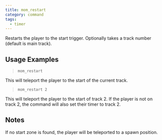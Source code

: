 ```yaml
---
title: mom_restart
category: command
tags:
  - timer
---
```


Restarts the player to the start trigger. Optionally takes a track number (default is main track).

## Usage Examples

> `mom_restart`

This will teleport the player to the start of the current track.

> `mom_restart 2`

This will teleport the player to the start of track 2. If the player is not on track 2, the command will also set their timer to track 2.

## Notes

If no start zone is found, the player will be teleported to a spawn position.